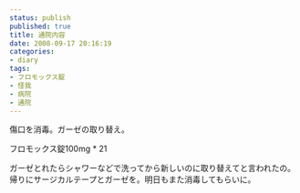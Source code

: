 ```yaml
---
status: publish
published: true
title: 通院内容
date: 2008-09-17 20:16:19
categories:
- diary
tags:
- フロモックス錠
- 怪我
- 病院
- 通院
---
```

傷口を消毒。ガーゼの取り替え。

フロモックス錠100mg * 21

ガーゼとれたらシャワーなどで洗ってから新しいのに取り替えてと言われたの。帰りにサージカルテープとガーゼを。明日もまた消毒してもらいに。
